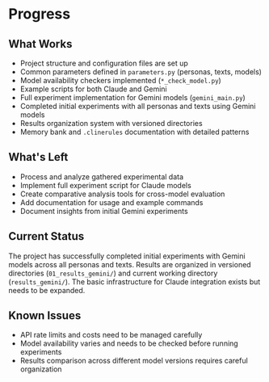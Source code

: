 # Progress

## What Works

- Project structure and configuration files are set up
- Common parameters defined in `parameters.py` (personas, texts, models)
- Model availability checkers implemented (`*_check_model.py`)
- Example scripts for both Claude and Gemini
- Full experiment implementation for Gemini models (`gemini_main.py`)
- Completed initial experiments with all personas and texts using Gemini models
- Results organization system with versioned directories
- Memory bank and `.clinerules` documentation with detailed patterns

## What's Left

- Process and analyze gathered experimental data
- Implement full experiment script for Claude models
- Create comparative analysis tools for cross-model evaluation
- Add documentation for usage and example commands
- Document insights from initial Gemini experiments

## Current Status

The project has successfully completed initial experiments with Gemini models across all personas and texts. Results are organized in versioned directories (`01_results_gemini/`) and current working directory (`results_gemini/`). The basic infrastructure for Claude integration exists but needs to be expanded.

## Known Issues

- API rate limits and costs need to be managed carefully
- Model availability varies and needs to be checked before running experiments
- Results comparison across different model versions requires careful organization
